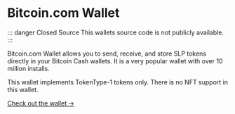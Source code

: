 # Bitcoin.com Wallet

::: danger Closed Source
This wallets source code is not publicly available.
:::

Bitcoin.com Wallet allows you to send, receive, and store SLP tokens directly in your Bitcoin Cash wallets. It is a very popular wallet with over 10 million installs.

This wallet implements TokenType-1 tokens only. There is no NFT support in this wallet.

[Check out the wallet →](https://wallet.bitcoin.com/)
